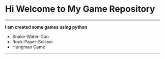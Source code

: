 

# Hi Welcome to My Game Repository
***

**I am created some games using python**
- Snake-Water-Gun
- Rock-Paper-Scissor
- Hungman Game
---




